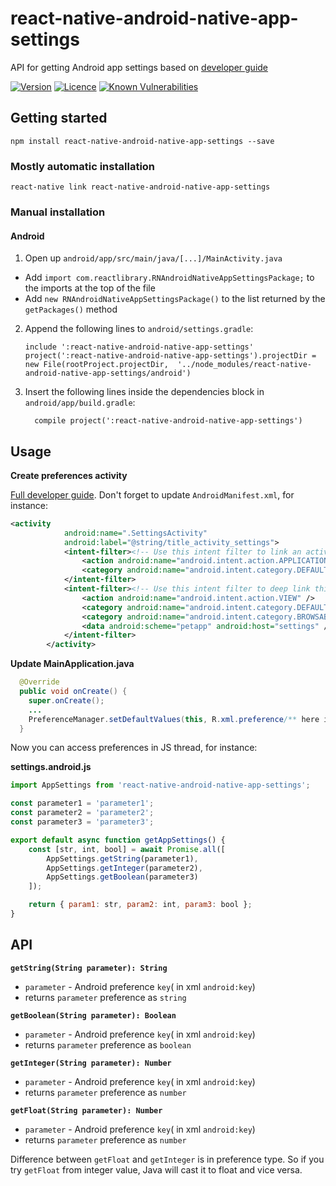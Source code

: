 
# react-native-android-native-app-settings
API for getting Android app settings based on [developer guide](https://developer.android.com/guide/topics/ui/settings)

[![Version](https://img.shields.io/npm/v/react-native-android-native-app-settings.svg)](https://www.npmjs.com/package/react-native-android-native-app-settings)
[![Licence](https://img.shields.io/npm/l/react-native-android-native-app-settings.svg)](https://github.com/vankop/react-native-android-application-settings/blob/master/LICENSE)
[![Known Vulnerabilities](https://snyk.io/test/github/vankop/react-native-android-application-settings/badge.svg?targetFile=package.json)](https://snyk.io/test/github/vankop/react-native-android-application-settings?targetFile=package.json)

## Getting started

`npm install react-native-android-native-app-settings --save`

### Mostly automatic installation

`react-native link react-native-android-native-app-settings`

### Manual installation

#### Android

1. Open up `android/app/src/main/java/[...]/MainActivity.java`
  - Add `import com.reactlibrary.RNAndroidNativeAppSettingsPackage;` to the imports at the top of the file
  - Add `new RNAndroidNativeAppSettingsPackage()` to the list returned by the `getPackages()` method
2. Append the following lines to `android/settings.gradle`:
  	```
  	include ':react-native-android-native-app-settings'
  	project(':react-native-android-native-app-settings').projectDir = new File(rootProject.projectDir, 	'../node_modules/react-native-android-native-app-settings/android')
  	```
3. Insert the following lines inside the dependencies block in `android/app/build.gradle`:
  	```
      compile project(':react-native-android-native-app-settings')
  	```

## Usage

**Create preferences activity**

[Full developer guide](https://developer.android.com/guide/topics/ui/settings).
Don't forget to update `AndroidManifest.xml`, for instance:

```xml
<activity
            android:name=".SettingsActivity"
            android:label="@string/title_activity_settings">
            <intent-filter><!-- Use this intent filter to link an activity into your app’s page in Settings, more about app settings https://commonsware.com/blog/2016/08/17/application_preferences-security.html -->
                <action android:name="android.intent.action.APPLICATION_PREFERENCES" />
                <category android:name="android.intent.category.DEFAULT" />
            </intent-filter>
            <intent-filter><!-- Use this intent filter to deep link this activity, more about deep link https://facebook.github.io/react-native/docs/linking.html#handling-deep-links -->
                <action android:name="android.intent.action.VIEW" />
                <category android:name="android.intent.category.DEFAULT" />
                <category android:name="android.intent.category.BROWSABLE" />
                <data android:scheme="petapp" android:host="settings" />
            </intent-filter>
        </activity>
```
**Update MainApplication.java**

```java
  @Override
  public void onCreate() {
    super.onCreate();
    ...
    PreferenceManager.setDefaultValues(this, R.xml.preference/** here is your preferences.xml **/, false);
  }
```

Now you can access preferences in JS thread, for instance:

**settings.android.js**

```javascript
import AppSettings from 'react-native-android-native-app-settings';

const parameter1 = 'parameter1';
const parameter2 = 'parameter2';
const parameter3 = 'parameter3';

export default async function getAppSettings() {
    const [str, int, bool] = await Promise.all([
        AppSettings.getString(parameter1),
        AppSettings.getInteger(parameter2),
        AppSettings.getBoolean(parameter3)
    ]);

    return { param1: str, param2: int, param3: bool };
}
```

## API

**`getString(String parameter): String`**

+ `parameter` - Android preference `key`( in xml `android:key`)
+ returns `parameter` preference as `string`

**`getBoolean(String parameter): Boolean`**

+ `parameter` - Android preference `key`( in xml `android:key`)
+ returns `parameter` preference as `boolean`

**`getInteger(String parameter): Number`**

+ `parameter` - Android preference `key`( in xml `android:key`)
+ returns `parameter` preference as `number`

**`getFloat(String parameter): Number`**

+ `parameter` - Android preference `key`( in xml `android:key`)
+ returns `parameter` preference as `number`

Difference between `getFloat` and `getInteger` is in preference type.
So if you try `getFloat` from integer value, Java will cast it to float and vice versa.
